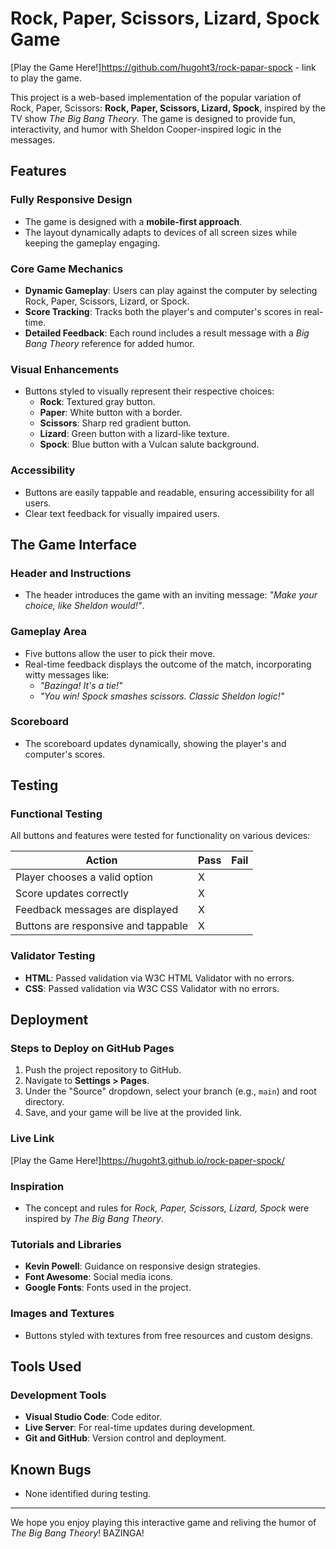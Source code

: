 # Rock, Paper, Scissors, Lizard, Spock Game

[Play the Game Here!]https://github.com/hugoht3/rock-papar-spock - link to play the game.


This project is a web-based implementation of the popular variation of Rock, Paper, Scissors: **Rock, Paper, Scissors, Lizard, Spock**, inspired by the TV show *The Big Bang Theory*. The game is designed to provide fun, interactivity, and humor with Sheldon Cooper-inspired logic in the messages.

## Features

### Fully Responsive Design
- The game is designed with a **mobile-first approach**.
- The layout dynamically adapts to devices of all screen sizes while keeping the gameplay engaging.

### Core Game Mechanics
- **Dynamic Gameplay**: Users can play against the computer by selecting Rock, Paper, Scissors, Lizard, or Spock.
- **Score Tracking**: Tracks both the player's and computer's scores in real-time.
- **Detailed Feedback**: Each round includes a result message with a *Big Bang Theory* reference for added humor.

### Visual Enhancements
- Buttons styled to visually represent their respective choices:
  - **Rock**: Textured gray button.
  - **Paper**: White button with a border.
  - **Scissors**: Sharp red gradient button.
  - **Lizard**: Green button with a lizard-like texture.
  - **Spock**: Blue button with a Vulcan salute background.

### Accessibility
- Buttons are easily tappable and readable, ensuring accessibility for all users.
- Clear text feedback for visually impaired users.

## The Game Interface

### Header and Instructions
- The header introduces the game with an inviting message: *"Make your choice, like Sheldon would!"*.

### Gameplay Area
- Five buttons allow the user to pick their move.
- Real-time feedback displays the outcome of the match, incorporating witty messages like:
  - *"Bazinga! It's a tie!"*
  - *"You win! Spock smashes scissors. Classic Sheldon logic!"*

### Scoreboard
- The scoreboard updates dynamically, showing the player's and computer's scores.


## Testing

### Functional Testing
All buttons and features were tested for functionality on various devices:

| **Action**                        | **Pass** | **Fail** |
|-----------------------------------|----------|----------|
| Player chooses a valid option     |    X     |          |
| Score updates correctly           |    X     |          |
| Feedback messages are displayed   |    X     |          |
| Buttons are responsive and tappable |  X     |          |

### Validator Testing
- **HTML**: Passed validation via W3C HTML Validator with no errors.
- **CSS**: Passed validation via W3C CSS Validator with no errors.

## Deployment

### Steps to Deploy on GitHub Pages
1. Push the project repository to GitHub.
2. Navigate to **Settings > Pages**.
3. Under the "Source" dropdown, select your branch (e.g., `main`) and root directory.
4. Save, and your game will be live at the provided link.

### Live Link
[Play the Game Here!]https://hugoht3.github.io/rock-paper-spock/


### Inspiration
- The concept and rules for *Rock, Paper, Scissors, Lizard, Spock* were inspired by *The Big Bang Theory*.

### Tutorials and Libraries
- **Kevin Powell**: Guidance on responsive design strategies.
- **Font Awesome**: Social media icons.
- **Google Fonts**: Fonts used in the project.

### Images and Textures
- Buttons styled with textures from free resources and custom designs.

## Tools Used

### Development Tools
- **Visual Studio Code**: Code editor.
- **Live Server**: For real-time updates during development.
- **Git and GitHub**: Version control and deployment.

## Known Bugs
- None identified during testing.

---

We hope you enjoy playing this interactive game and reliving the humor of *The Big Bang Theory*! BAZINGA!
